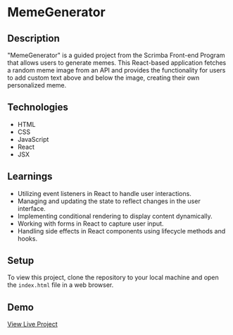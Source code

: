 # MemeGenerator

## Description
"MemeGenerator" is a guided project from the Scrimba Front-end Program that allows users to generate memes. This React-based application fetches a random meme image from an API and provides the functionality for users to add custom text above and below the image, creating their own personalized meme.

## Technologies
- HTML
- CSS
- JavaScript
- React
- JSX

## Learnings
- Utilizing event listeners in React to handle user interactions.
- Managing and updating the state to reflect changes in the user interface.
- Implementing conditional rendering to display content dynamically.
- Working with forms in React to capture user input.
- Handling side effects in React components using lifecycle methods and hooks.

## Setup
To view this project, clone the repository to your local machine and open the `index.html` file in a web browser.

## Demo
[View Live Project](https://spectacular-croissant-c04e99.netlify.app/)
